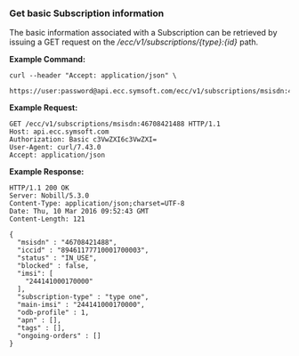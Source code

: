 ### Get basic Subscription information

The basic information associated with a Subscription can be retrieved by issuing a GET request on the _/ecc/v1/subscriptions/{type}:{id}_ path.

**Example Command:**

```
curl --header "Accept: application/json" \
 https://user:password@api.ecc.symsoft.com/ecc/v1/subscriptions/msisdn:46708421488
```

**Example Request:**

```
GET /ecc/v1/subscriptions/msisdn:46708421488 HTTP/1.1
Host: api.ecc.symsoft.com
Authorization: Basic c3VwZXI6c3VwZXI=
User-Agent: curl/7.43.0
Accept: application/json
```

**Example Response:**

```
HTTP/1.1 200 OK
Server: Nobill/5.3.0
Content-Type: application/json;charset=UTF-8
Date: Thu, 10 Mar 2016 09:52:43 GMT
Content-Length: 121

{
  "msisdn" : "46708421488",
  "iccid" : "89461177710001700003",
  "status" : "IN_USE",
  "blocked" : false,
  "imsi": [
    "244141000170000"
  ],
  "subscription-type" : "type one",
  "main-imsi" : "244141000170000",
  "odb-profile" : 1,
  "apn" : [],
  "tags" : [],
  "ongoing-orders" : []
}
```



